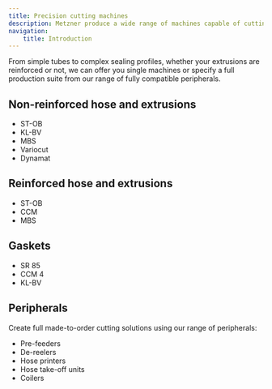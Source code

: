```yaml
---
title: Precision cutting machines
description: Metzner produce a wide range of machines capable of cutting many different rubber and plastic extrusions. 
navigation:
    title: Introduction
---
```


From simple tubes to complex sealing profiles, whether your extrusions are reinforced or not, we can offer you single machines or specify a full production suite from our range of fully compatible peripherals.

## Non-reinforced hose and extrusions

- ST-OB
- KL-BV
- MBS
- Variocut
- Dynamat

## Reinforced hose and extrusions
- ST-OB
- CCM
- MBS

## Gaskets
- SR 85
- CCM 4
- KL-BV

## Peripherals
Create full made-to-order cutting solutions using our range of peripherals:
- Pre-feeders
- De-reelers
- Hose printers
- Hose take-off units
- Coilers